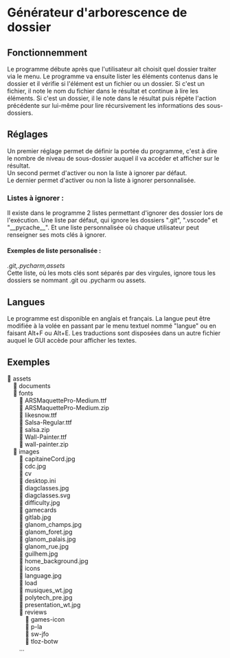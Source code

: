 # Générateur d'arborescence de dossier

## Fonctionnemment
Le programme débute après que l'utilisateur ait choisit quel dossier traiter via le menu.
Le programme va ensuite lister les éléments contenus dans le dossier et il vérifie si l'élément est un fichier ou un dossier. Si c'est un fichier, il note le nom du fichier dans le résultat et continue à lire les éléments. Si c'est un dossier, il le note dans le résultat puis répète l'action précédente sur lui-même pour lire récursivement les informations des sous-dossiers.

## Réglages
Un premier réglage permet de définir la portée du programme, c'est à dire le nombre de niveau de sous-dossier auquel il va accéder et afficher sur le résultat.<br>
Un second permet d'activer ou non la liste à ignorer par défaut.<br>
Le dernier permet d'activer ou non la liste à ignorer personnalisée.

### Listes à ignorer :
Il existe dans le programme 2 listes permettant d'ignorer des dossier lors de l'exécution. Une liste par défaut, qui ignore les dossiers ".git", ".vscode" et "\_\_pycache\_\_". Et une liste personnalisée où chaque utilisateur peut renseigner ses mots clés à ignorer.

#### Exemples de liste personalisée :
_.git,.pycharm,assets_<br>
Cette liste, où les mots clés sont séparés par des virgules, ignore tous les dossiers se nommant .git ou .pycharm ou assets.

## Langues
Le programme est disponible en anglais et français. La langue peut être modifiée à la volée en passant par le menu textuel nommé "langue" ou en faisant Alt+F ou Alt+E.
Les traductions sont disposées dans un autre fichier auquel le GUI accède pour afficher les textes.

## Exemples
📁 assets<br>
&emsp;📁 documents<br>
&emsp;📁 fonts<br>
&emsp;&emsp;📄 ARSMaquettePro-Medium.ttf<br>
&emsp;&emsp;📄 ARSMaquettePro-Medium.zip<br>
&emsp;&emsp;📄 likesnow.ttf<br>
&emsp;&emsp;📄 Salsa-Regular.ttf<br>
&emsp;&emsp;📄 salsa.zip<br>
&emsp;&emsp;📄 Wall-Painter.ttf<br>
&emsp;&emsp;📄 wall-painter.zip<br>
&emsp;📁 images<br>
&emsp;&emsp;📄 capitaineCord.jpg<br>
&emsp;&emsp;📄 cdc.jpg<br>
&emsp;&emsp;📁 cv<br>
&emsp;&emsp;📄 desktop.ini<br>
&emsp;&emsp;📄 diagclasses.jpg<br>
&emsp;&emsp;📄 diagclasses.svg<br>
&emsp;&emsp;📄 difficulty.jpg<br>
&emsp;&emsp;📁 gamecards<br>
&emsp;&emsp;📄 gitlab.jpg<br>
&emsp;&emsp;📄 glanom_champs.jpg<br>
&emsp;&emsp;📄 glanom_foret.jpg<br>
&emsp;&emsp;📄 glanom_palais.jpg<br>
&emsp;&emsp;📄 glanom_rue.jpg<br>
&emsp;&emsp;📄 guilhem.jpg<br>
&emsp;&emsp;📄 home_background.jpg<br>
&emsp;&emsp;📁 icons<br>
&emsp;&emsp;📄 language.jpg<br>
&emsp;&emsp;📁 load<br>
&emsp;&emsp;📄 musiques_wt.jpg<br>
&emsp;&emsp;📄 polytech_pre.jpg<br>
&emsp;&emsp;📄 presentation_wt.jpg<br>
&emsp;&emsp;📁 reviews<br>
&emsp;&emsp;&emsp;📁 games-icon<br>
&emsp;&emsp;&emsp;📁 p-la<br>
&emsp;&emsp;&emsp;📁 sw-jfo<br>
&emsp;&emsp;&emsp;📁 tloz-botw<br>
&emsp;&emsp;...
